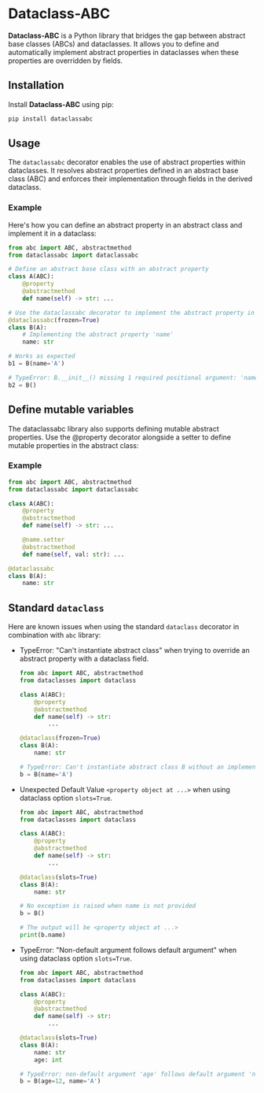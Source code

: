 # Dataclass-ABC

**Dataclass-ABC** is a Python library that bridges the gap between abstract base classes (ABCs) and dataclasses. It allows you to define and automatically implement abstract properties in dataclasses when these properties are overridden by fields.



## Installation

Install **Dataclass-ABC** using pip:

```bash
pip install dataclassabc
```


## Usage

The `dataclassabc` decorator enables the use of abstract properties within dataclasses.
It resolves abstract properties defined in an abstract base class (ABC) and enforces their implementation through fields in the derived dataclass.


### Example

Here's how you can define an abstract property in an abstract class and implement it in a dataclass:

``` python
from abc import ABC, abstractmethod
from dataclassabc import dataclassabc

# Define an abstract base class with an abstract property
class A(ABC):
    @property
    @abstractmethod
    def name(self) -> str: ...

# Use the dataclassabc decorator to implement the abstract property in a dataclass
@dataclassabc(frozen=True)
class B(A):
    # Implementing the abstract property 'name'
    name: str

# Works as expected
b1 = B(name='A')

# TypeError: B.__init__() missing 1 required positional argument: 'name'
b2 = B()
```


## Define mutable variables

<!-- You can define mutable abstract properties by using the `@property` and `@name.setter` decorators in the abstract class. The following example demonstrates how to define and set a mutable property: -->
The dataclassabc library also supports defining mutable abstract properties. Use the @property decorator alongside a setter to define mutable properties in the abstract class:

### Example

``` python
from abc import ABC, abstractmethod
from dataclassabc import dataclassabc

class A(ABC):
    @property
    @abstractmethod
    def name(self) -> str: ...

    @name.setter
    @abstractmethod
    def name(self, val: str): ...

@dataclassabc
class B(A):
    name: str
```



## Standard `dataclass`

Here are known issues when using the standard `dataclass` decorator in combination with `abc` library:

<!-- * AttributeError: "Property object has not setter"
    ``` python
    from abc import abstractmethod
    from dataclasses import dataclass

    class A:
        @property
        @abstractmethod
        def name(self) -> str:
            ...

    @dataclass(frozen=True)
    class B(A):
        name: str

    # AttributeError: property 'name' of 'B' object has no setter
    b = B(name='A')
    ``` -->



* TypeError: "Can't instantiate abstract class" when trying to override an abstract property with a dataclass field.
    ``` python
    from abc import ABC, abstractmethod
    from dataclasses import dataclass

    class A(ABC):
        @property
        @abstractmethod
        def name(self) -> str:
            ...

    @dataclass(frozen=True)
    class B(A):
        name: str

    # TypeError: Can't instantiate abstract class B without an implementation for abstract method 'name'
    b = B(name='A')
    ```


* Unexpected Default Value `<property object at ...>` when using dataclass option `slots=True`.
    ``` python
    from abc import ABC, abstractmethod
    from dataclasses import dataclass

    class A(ABC):
        @property
        @abstractmethod
        def name(self) -> str:
            ...

    @dataclass(slots=True)
    class B(A):
        name: str

    # No exception is raised when name is not provided
    b = B()

    # The output will be <property object at ...>
    print(b.name)
    ```


* TypeError: "Non-default argument follows default argument" when using dataclass option `slots=True`.
    ``` python
    from abc import ABC, abstractmethod
    from dataclasses import dataclass

    class A(ABC):
        @property
        @abstractmethod
        def name(self) -> str:
            ...

    @dataclass(slots=True)
    class B(A):
        name: str
        age: int

    # TypeError: non-default argument 'age' follows default argument 'name'
    b = B(age=12, name='A')
    ```
